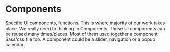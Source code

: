 # Components

Specific UI components, functions.
This is where majority of our work takes place. We really need to thinking in
Components. These UI components can be reused many times/places. Most of them
used together a component Sass/css file too. A component could be a slider,
navigation or a popup calendar.
